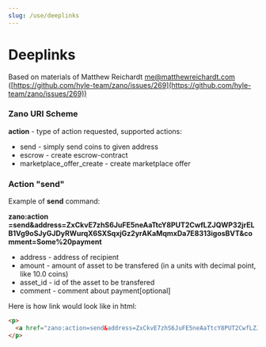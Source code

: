 ```yaml
---
slug: /use/deeplinks
---
```


# Deeplinks

Based on materials of Matthew Reichardt [me@matthewreichardt.com](mailto:me@matthewreichardt.com) ([https://github.com/hyle-team/zano/issues/269](https://github.com/hyle-team/zano/issues/269))

### Zano URI Scheme

**action** - type of action requested, supported actions:

- send - simply send coins to given address
- escrow - create escrow-contract
- marketplace\_offer\_create - create marketplace offer

### Action "send"

Example of **send** command:

**zano:action
=send&address=ZxCkvE7zhS6JuFE5neAaTtcY8PUT2CwfLZJQWP32jrELB1Vg9oSJyGJDyRWurqX6SXSqxjGz2yrAKaMqmxDa7E8313igosBVT\&comment=Some%20payment**

- address - address of recipient
- amount - amount of asset to be transfered (in a units with decimal point, like 10.0 coins)
- asset_id - id of the asset to be transfered
- comment - comment about payment\[optional]

Here is how link would look like in html:
```html
<p>
  <a href="zano:action=send&address=ZxCkvE7zhS6JuFE5neAaTtcY8PUT2CwfLZJQWP32jrELB1Vg9oSJyGJDyRWurqX6SXSqxjGz2yrAKaMqmxDa7E8313igosBVT&amount=0.1&comment=Some%20payment">Zano link</a>
</p>
```
